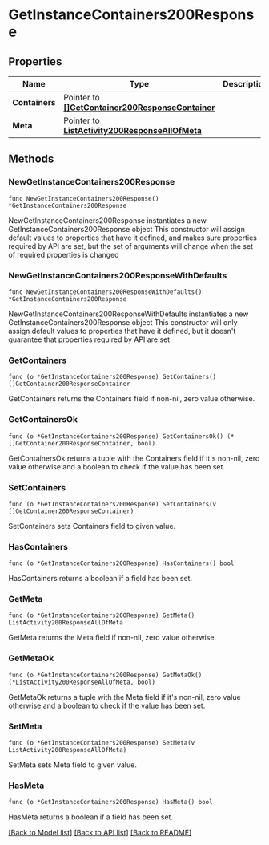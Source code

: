 # GetInstanceContainers200Response

## Properties

Name | Type | Description | Notes
------------ | ------------- | ------------- | -------------
**Containers** | Pointer to [**[]GetContainer200ResponseContainer**](GetContainer200ResponseContainer.md) |  | [optional] 
**Meta** | Pointer to [**ListActivity200ResponseAllOfMeta**](ListActivity200ResponseAllOfMeta.md) |  | [optional] 

## Methods

### NewGetInstanceContainers200Response

`func NewGetInstanceContainers200Response() *GetInstanceContainers200Response`

NewGetInstanceContainers200Response instantiates a new GetInstanceContainers200Response object
This constructor will assign default values to properties that have it defined,
and makes sure properties required by API are set, but the set of arguments
will change when the set of required properties is changed

### NewGetInstanceContainers200ResponseWithDefaults

`func NewGetInstanceContainers200ResponseWithDefaults() *GetInstanceContainers200Response`

NewGetInstanceContainers200ResponseWithDefaults instantiates a new GetInstanceContainers200Response object
This constructor will only assign default values to properties that have it defined,
but it doesn't guarantee that properties required by API are set

### GetContainers

`func (o *GetInstanceContainers200Response) GetContainers() []GetContainer200ResponseContainer`

GetContainers returns the Containers field if non-nil, zero value otherwise.

### GetContainersOk

`func (o *GetInstanceContainers200Response) GetContainersOk() (*[]GetContainer200ResponseContainer, bool)`

GetContainersOk returns a tuple with the Containers field if it's non-nil, zero value otherwise
and a boolean to check if the value has been set.

### SetContainers

`func (o *GetInstanceContainers200Response) SetContainers(v []GetContainer200ResponseContainer)`

SetContainers sets Containers field to given value.

### HasContainers

`func (o *GetInstanceContainers200Response) HasContainers() bool`

HasContainers returns a boolean if a field has been set.

### GetMeta

`func (o *GetInstanceContainers200Response) GetMeta() ListActivity200ResponseAllOfMeta`

GetMeta returns the Meta field if non-nil, zero value otherwise.

### GetMetaOk

`func (o *GetInstanceContainers200Response) GetMetaOk() (*ListActivity200ResponseAllOfMeta, bool)`

GetMetaOk returns a tuple with the Meta field if it's non-nil, zero value otherwise
and a boolean to check if the value has been set.

### SetMeta

`func (o *GetInstanceContainers200Response) SetMeta(v ListActivity200ResponseAllOfMeta)`

SetMeta sets Meta field to given value.

### HasMeta

`func (o *GetInstanceContainers200Response) HasMeta() bool`

HasMeta returns a boolean if a field has been set.


[[Back to Model list]](../README.md#documentation-for-models) [[Back to API list]](../README.md#documentation-for-api-endpoints) [[Back to README]](../README.md)


